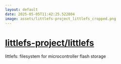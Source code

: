 ```yaml
---
layout: default
date: 2025-05-05T11:42:25.522804
image: assets/littlefs-project_littlefs_cropped.png
---
```


# [littlefs-project/littlefs](https://github.com/littlefs-project/littlefs)

littlefs: filesystem for microcontroller flash storage
